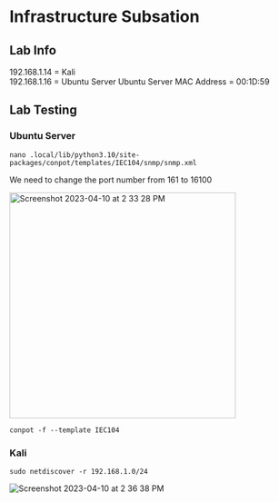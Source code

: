# Infrastructure Subsation

## Lab Info

192.168.1.14 = Kali<br/>
192.168.1.16 = Ubuntu Server
Ubuntu Server MAC Address = 00:1D:59

## Lab Testing

### Ubuntu Server

``nano .local/lib/python3.10/site-packages/conpot/templates/IEC104/snmp/snmp.xml``

We need to change the port number from 161 to 16100

<img width="398" alt="Screenshot 2023-04-10 at 2 33 28 PM" src="https://user-images.githubusercontent.com/96379191/230842284-9b888a44-7ceb-4d82-abd6-bbb1b34d1a6f.png">

``conpot -f --template IEC104``

### Kali


``sudo netdiscover -r 192.168.1.0/24 ``

![Screenshot 2023-04-10 at 2 36 38 PM](https://user-images.githubusercontent.com/96379191/230842268-ffba8f40-1b3d-4a5d-bb9c-9a904bfa16e5.png)


